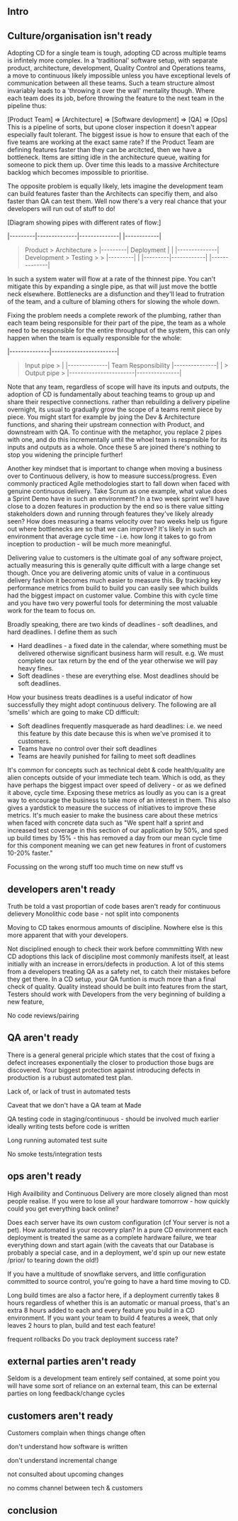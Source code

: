 ## Intro

## Culture/organisation isn't ready

Adopting CD for a single team is tough, adopting CD across multiple teams is infintely more complex. In a 'traditional' software setup, with separate product, architecture, development, Quality Control and Operations teams, a move to continuous likely impossible unless you have exceptional levels of communication between all these teams. Such a team structure almost invariably leads to a 'throwing it over the wall' mentality though. Where each team does its job, before throwing the feature to the next team in the pipeline thus:

[Product Team] => [Architecture] => [Software devlopment] => [QA] => [Ops]
This is a pipeline of sorts, but upone closer inspection it doesn't appear especially fault tolerant. The biggest issue is how to ensure that each of the five teams are working at the exact same rate? If the Product Team are defining features faster than they can be arcitcted, then we have a bottleneck. Items are sitting idle in the architecture queue, waiting for someone to pick them up. Over time this leads to a massive Architecture backlog which becomes impossible to prioritise.

The opposite problem is equally likely, lets imagine the development team can build features faster than the Architects can specifiy them, and also faster than QA can test them. Well now there's a very real chance that your developers will run out of stuff to do!

[Diagram showing pipes with different rates of flow:]

|---------|--------------|--------------|         |------------|
> Product > Architecture >              |---------| Deployment |
|         |--------------|  Development > Testing >            >
|---------|              |              |---------|------------|
                         |--------------|


In such a system water will flow at a rate of the thinnest pipe. You can't mitigate this by expanding a single pipe, as that will just move the bottle neck elsewhere. Bottlenecks are a disfunction and they'll lead to frutration of the team, and a culture of blaming others for slowing the whole down.

Fixing the problem needs a complete rework of the plumbing, rather than each team being responsible for their part of the pipe, the team as a whole need to be responsible for the entire throughput of the system, this can only happen when the team is equally responsible for the whole:

|--------------|-----------------------| 
>  Input pipe  >                       | 
|--------------|  Team Responsibility  |---------------|
               |                       >  Output pipe  >
               |-----------------------|---------------|

Note that any team, regardless of scope will have its inputs and outputs, the adoption of CD is fundamentally about teaching teams to group up and share their respective connections. rather than rebuilding a delivery pipeline overnight, its usual to gradually grow the scope of a teams remit piece by piece. You might start for example by joing the Dev & Architecture functions, and sharing their upstream connection with Product, and downstream with QA. To continue with the metaphor, you replace 2 pipes with one, and do this incrementally until the whoel team is respnsible for its inputs and outputs as a whole. Once these 5 are joined there's nothing to stop you widening the principle further!

Another key mindset that is important to change when moving a business over to Continuous delivery, is how to measure success/progress. Even commonly practiced Agile methodologies start to fall down when faced with genuine continuous delivery. Take Scrum as one example, what value does a Sprint Demo have in such an environment? In a two week sprint we'll have close to a dozen features in production by the end so is there value sitting stakeholders down and running through features they've likely already seen? How does measuring a teams velocity over two weeks help us figure out where bottlenecks are so that we can improve? It's likely in such an environment that average cycle time - i.e. how long it takes to go from inception to production - will be much more meaningful.

Delivering value to customers is the ultimate goal of any software project, actually measuring this is generally quite difficult with a large change set though. Once you are delivering atomic units of value in a continuous delivery fashion it becomes much easier to measure this. By tracking key performance metrics from build to build you can easily see which builds had the biggest impact on customer value. Combine this with cycle time and you have two very powerful tools for determining the most valuable work for the team to focus on.

<!-- Where a lot of companies struggle is in valuing of individuals over the team as a whole. That is the output of the team is controlled by one or two ey people, whether that is business stakeholders, or a lead developer, it's important t -->
Broadly speaking, there are two kinds of deadlines - soft deadlines, and hard deadlines. I define them as such

* Hard deadlines - a fixed date in the calendar, where something must be delivered otherwise significant business harm will result. e.g. We must complete our tax return by the end of the year otherwise we will pay heavy fines.
* Soft deadlines - these are everything else. Most deadlines should be soft deadlines.

How your business treats deadlines is a useful indicator of how successfully they might adopt continuous delivery. The following are all 'smells' which are going to make CD difficult:
 * Soft deadlines frequently masquerade as hard deadlines: i.e. we need this feature by this date because this is when we've promised it to customers.
 * Teams have no control over their soft deadlines
 * Teams are heavily punished for failing to meet soft deadlines

It's common for concepts such as technical debt & code health/quality are alien concepts outside of your immediate tech team. Which is odd, as they have perhaps the biggest impact over speed of delivery - or as we defined it above, cycle time. Exposing these metrics as loudly as you can is a great way to encourage the business to take more of an interest in them. This also gives a yardstick to measure the success of initiatives to improve these metrics. It's much easier to make the business care about these metrics when faced with concrete data such as "We spent half a sprint and increased test coverage in this section of our application by 50%, and sped up build times by 15% - this has removed a day from our mean cycle time for this component meaning we can get new features in front of customers 10-20% faster."

Focussing on the wrong stuff too much time on new stuff vs 

## developers aren't ready

Truth be told a vast proportian of code bases aren't ready for continuous delievery
Monolithic code base - not split into components

Moving to CD takes enormous amounts of discipline. Nowhere else is this more apparent that with your developers.

Not disciplined enough to check their work before commmitting
With new CD adoptions this lack of discipline most commonly manifests itself, at least initially with an increase in errors/defects in production. A lot of this stems from a developers treating QA as a safety net, to catch their mistakes before they get there. In a CD setup, your QA funtion is much more than a final check of quality. Quality instead should be built into features from the start, Testers should work with Developers from the very beginning of building a new feature, 

No code reviews/pairing

<!-- Work 'given' to developers, rather than team self organising -->

## QA aren't ready

There is a general general priciple which states that the cost of fixing a defect increases exponentially the closer to production those bugs are discovered. 
Your biggest protection against introducing defects in production is a rubust automated test plan. 

Lack of, or lack of trust in automated tests

Caveat that we don't have a QA team at Made

QA testing code in staging/continuous - should be involved much earlier ideally writing tests before code is written

Long running automated test suite

No smoke tests/integration tests

## ops aren't ready

High Availbility and Continuous Delivery are more closely aligned than most people realise. If you were to lose all your hardware tomorrow - how quickly could you get everything back online?

Does each server have its own custom configuration (cf Your server is not a pet). How automated is your recovery plan? In a pure CD environment each deployment is treated the same as a complete hardware failure, we tear everything down and start again (with the caveats that our Database is probably a special case, and in a deployment, we'd spin up our new estate /prior/ to tearing down the old!)

If you have a multitude of snowflake servers, and little configuration committed to source control, you're going to have a hard time moving to CD.

Long build times are also a factor here, if a deployment currently takes 8 hours regardless of whether this is an automatic or manual proess, that's an extra 8 hours added to each and every feature you build in a CD environment. If you want your team to build 4 features a week, that only leaves 2 hours to plan, build and test each feature!

frequent rollbacks
Do you track deployment success rate?

## external parties aren't ready

Seldom is a development team entirely self contained, at some point you will have some sort of reliance on an external team, this can be 
external parties on long feedback/change cycles

## customers aren't ready

Customers complain when things change often

don't understand how software is written

don't understand incremental change

not consulted about upcoming changes

no comms channel between tech & customers

## conclusion


